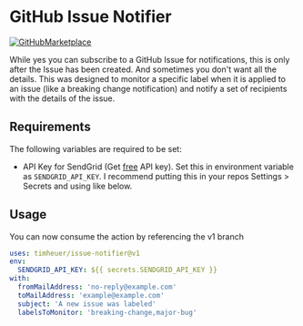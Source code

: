 # GitHub Issue Notifier

[![GitHubMarketplace](https://img.shields.io/badge/GitHub%20Marketplace-issue--notifier-green?logo=github)](https://github.com/marketplace/actions/github-issue-notifier)

While yes you can subscribe to a GitHub Issue for notifications, this is only after the Issue has been created.  And sometimes you don't want all the details.  This was designed to monitor a specific label when it is applied to an issue (like a breaking change notification) and notify a set of recipients with the details of the issue.

## Requirements
The following variables are required to be set:
- API Key for SendGrid (Get [free](https://sendgrid.com/free/) API key).  Set this in environment variable as ```SENDGRID_API_KEY```.  I recommend putting this in your repos Settings > Secrets and using like below.

## Usage

You can now consume the action by referencing the v1 branch

```yaml
uses: timheuer/issue-notifier@v1
env:
  SENDGRID_API_KEY: ${{ secrets.SENDGRID_API_KEY }}
with:
  fromMailAddress: 'no-reply@example.com'
  toMailAddress: 'example@example.com'
  subject: 'A new issue was labeled'
  labelsToMonitor: 'breaking-change,major-bug'
```
